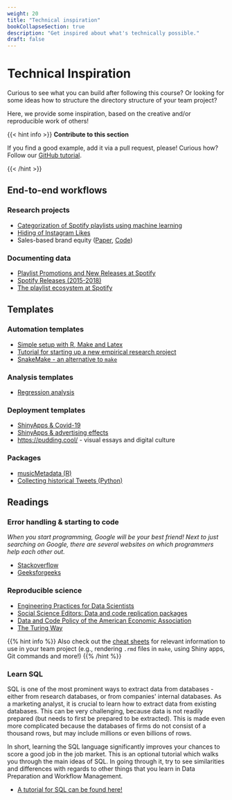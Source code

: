 ```yaml
---
weight: 20
title: "Technical inspiration"
bookCollapseSection: true
description: "Get inspired about what's technically possible."
draft: false
---
```


# Technical Inspiration

Curious to see what you can build after following this course? Or looking for some ideas how to structure the directory structure of your team project?

Here, we provide some inspiration, based on the creative and/or reproducible work of others!

{{< hint info >}}
__Contribute to this section__

If you find a good example, add it via a pull request, please! Curious how? Follow our [GitHub tutorial](../../docs/tutorials/version-control).

{{< /hint >}}

## End-to-end workflows

### Research projects

* [Categorization of Spotify playlists using machine learning](https://github.com/hannesdatta/spotify-playlist-clustering)
* [Hiding of Instagram Likes](https://github.com/RoyKlaasseBos/Hiding-Instagram-Likes)
* Sales-based brand equity ([Paper](https://doi.org/10.1509/jm.15.0340), [Code](https://github.com/hannesdatta/brand-equity-journal-of-marketing))

### Documenting data
* [Playlist Promotions and New Releases at Spotify](https://github.com/hannesdatta/data-spotify-promotions-releases)
* [Spotify Releases (2015-2018)](https://github.com/hannesdatta/data-spotify-releases-2015-2018)
* [The playlist ecosystem at Spotify](https://github.com/hannesdatta/data-spotify-playlist-ecosystem)


## Templates

### Automation templates

- [Simple setup with R, Make and Latex](https://tilburgsciencehub.com/examples/simple-reproducible-workflow/)
- [Tutorial for starting up a new empirical research project](https://tilburgsciencehub.com/start/new-project/?utm_campaign=referral-short)
- [SnakeMake - an alternative to `make`](https://github.com/lachlandeer/snakemake-econ-r)

### Analysis templates

- [Regression analysis](https://tilburgsciencehub.com/analyze/regression/?utm_campaign=referral-short)

### Deployment templates

- [ShinyApps & Covid-19](https://tilburgsciencehub.com/try/shiny-app/?utm_campaign=referral-short)
- [ShinyApps & advertising effects](http://advertising-effects.chicagobooth.edu)
- https://pudding.cool/ - visual essays and digital culture

### Packages

* [musicMetadata (R)](https://github.com/hannesdatta/musicMetadata)
* [Collecting historical Tweets (Python)](https://github.com/MartinBeckUT/TwitterScraper/tree/master/snscrape)

## Readings

### Error handling & starting to code

*When you start programming, Google will be your best friend! Next to just searching on Google, there are several websites on which programmers help each other out.*

* [Stackoverflow](https://stackoverflow.com/)
* [Geeksforgeeks](https://www.geeksforgeeks.org/)

### Reproducible science

* [Engineering Practices for Data Scientists](https://valohai.com/assets/files/engineering-practices-web.pdf)
* [Social Science Editors: Data and code replication packages](https://social-science-data-editors.github.io/guidance/Requested_information.html)
* [Data and Code Policy of the American Economic Association](https://www.aeaweb.org/journals/data/data-code-policy)
* [The Turing Way](https://the-turing-way.netlify.app/)

{{% hint info %}}
Also check out the [cheat sheets](../cheat-sheets) for relevant information to use in your team project (e.g., rendering `.rmd` files in `make`, using Shiny apps, Git commands and more!)
{{% /hint %}}

### Learn SQL

SQL is one of the most prominent ways to extract data from databases - either from research databases, or from companies' internal databases. As a marketing analyst, it is crucial to learn how to extract data from existing databases. This can be very challenging, because data is not readily prepared (but needs to first be prepared to be extracted). This is made even more complicated because the databases of firms do not consist of a thousand rows, but may include millions or even billions of rows.

In short, learning the SQL language significantly improves your chances to score a good job in the job market. This is an optional tutorial which walks you through the main ideas of SQL. In going through it, try to see similarities and differences with regards to other things that you learn in Data Preparation and Workflow Management.

- [A tutorial for SQL can be found here!](https://datacarpentry.org/sql-socialsci/)

